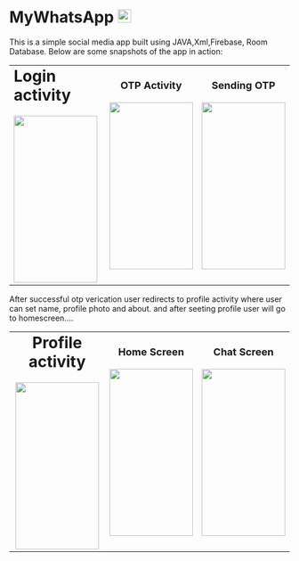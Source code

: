# MyWhatsApp <img src="https://github.com/user-attachments/assets/bb18efae-7f22-431a-b7c5-535116e91194" width="24" height="24"/>

This is a simple social media app built using JAVA,Xml,Firebase, Room Database. Below are some snapshots of the app in action:

<div align="center">
<table>
  <tr>
    <td align="flex center">
      <b style="font-size: 28px;">Login activity</b><br><br>
      <img src="https://github.com/user-attachments/assets/75bc6c60-e01f-4474-ac81-9c8e016e5c78" width="150" height="300"/>
    </td>
    <td align="center">
      <b style="font-size: 18px;">OTP Activity</b><br><br>
      <img src="https://github.com/user-attachments/assets/d0762253-048b-4d7f-9b61-8e908a140de6" width="150" height="300"/>
    </td>
    <td align="center">
      <b style="font-size: 18px;">Sending OTP</b><br><br>
      <img src="https://github.com/user-attachments/assets/c4d1fe49-7869-4448-b53d-d985ab451c3e" width="150" height="300"/>
    </td>
  </tr>
</table>
</div>
After successful otp verication user redirects to profile activity where user can set name, profile photo and about.
and after seeting profile user will go to homescreen....
<div align="center">
<table>
  <tr>
    <td align="center">
      <b style="font-size: 28px;">Profile activity</b><br><br>
      <img src="https://github.com/user-attachments/assets/82d22c04-0b24-4031-b619-f9eb8c0ae8e8" width="150" height="300"/>
    </td>
    <td align="center">
      <b style="font-size: 18px;">Home Screen</b><br><br>
      <img src="https://github.com/user-attachments/assets/ba0b0a1e-2dc1-4425-882b-b2a9b2d80081" width="150" height="300"/>
    </td>
    <td align="center">
      <b style="font-size: 18px;">Chat Screen</b><br><br>
      <img src="https://github.com/user-attachments/assets/b9203a4b-5e6d-4387-98a0-3bca060fd334" width="150" height="300"/>
    </td>
  </tr>
</table>
</div>

